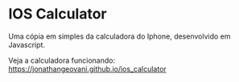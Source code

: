 # IOS Calculator

Uma cópia em simples da calculadora do Iphone, desenvolvido em Javascript.

Veja a calculadora funcionando: https://jonathangeovani.github.io/ios_calculator
